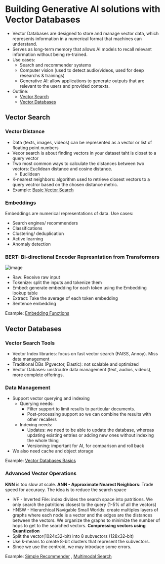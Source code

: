 # Building Generative AI solutions with Vector Databases
- Vector Databases are designed to store and manage vector data, which represents information in a numerical format that machines can understand.
- Serves as long-term memory that allows AI models to recall relevant information without being re-trained.
- Use cases:
  - Search and recommender systems
  - Computer vision (used to detect audio/videos, used for deep researchs & trainings)
  - Generative AI: allow applications to generate outputs that are relevant to the users and provided contexts.
- Outline:
  - [Vector Search](#vector-search)
  - [Vector Databases](#vector-databases)

## Vector Search
### Vector Distance
- Data (texts, images, videos) can be represented as a vector or list of floating point numbers
- Vecor search is about finding vectors in your dataset taht is closet to a query vector
- Two most common ways to calculate the distances between two vectors: Euclidean distance and cosine distance.
  - Euclidean
- K-nearest neighbors: algorithm used to retrieve closest vectors to a query vectror based on the chosen distance metric.
- Example: [Basic Vector Search](BasicVectorSearch.ipynb)

### Embeddings
Embeddings are numerical representations of data.
Use cases:
- Search engines/ recommenders
- Classifications
- Clustering/ deduplication
- Active learning
- Anomaly detection

### BERT: Bi-directional Encoder Represntation from Transformers

![image](https://github.com/user-attachments/assets/00c19f8f-2a99-4104-a6e1-4018abbe7bdf)

- Raw: Receive raw input
- Tokenize: split the inputs and tokenize them
- Embed: generate embedding for each token using the Embedding lookup table
- Extract: Take the average of each token embedding
- Sentence embedding

Example: [Embedding Functions](EmbeddingFunctions.ipynb)

## Vector Databases
### Vector Search Tools
- Vector Index libraries: focus on fast vector search (FAISS, Annoy). Miss data management
- Traditional DBs (Pgvector, Elastic): not scalable and optimized
- Vector Dabases: unstrcutre data management (text, audios, videos), more complete offerings.

### Data Management
- Support vector querying and indexing
  - Querying needs:
      - Filter support to limit results to particular documents. 
      - Post-processing support so we can combine the results with other recallers
  - Indexing needs:
      - Updates: we need to be able to update the database, whereas updating existing entries or adding new ones without indexing the whole thing
      - Versioning: important for AI, for comparison and roll back
- We also need cache and object storage

Example: [Vector Databases Basics](VectorDatabaseBasics.ipynb)

### Advanced Vector Operations
**KNN** is too slow at scale.
**ANN - Approximate Nearest Neighbors**: Trade speed for accuracy. The idea is to reduce the search space
- IVF - Inverted File: index divides the search space into patritions. We only search the patritions closest to the query (1-5% of all the vectors)
- HNSW - Hierarchical Navigable Small Worlds: create multiples layers of graphs where each node is a vector and the edges are the distances between the vectors. We organize the graphs to minimize the number of hops to get to the searched vectors.
**Compressing vectors using Quantization**
- Split the vector(1024x32-bit) into 8 subvectors (128x32-bit)
- Use k-means to create 8-bit clusters that represent the subvectors.
- Since we use the centroid, we may introduce some errors.

Example: [Simple Recommender](SimpleRecommender.ipynb) , [Multimodal Search](MultimodalSearch.ipynb)

